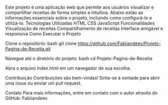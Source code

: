 Este projeto é uma aplicação web que permite aos usuários visualizar e compartilhar receitas de forma simples e intuitiva. Abaixo estão as informações essenciais sobre o projeto, incluindo como configurá-lo e utilizá-lo.
Tecnologias Utilizadas
HTML
CSS
JavaScript
Funcionalidades
Visualização de receitas
Compartilhamento de receitas
Interface amigável e responsiva
Como Executar o Projeto

Clone o repositório:
bash
git clone https://github.com/Fabiiandeev/Projeto-Pagina-de-Receita.git

Navegue até o diretório do projeto:
bash
cd Projeto-Pagina-de-Receita

Abra o arquivo index.html em um navegador de sua escolha.

Contribuição
Contribuições são bem-vindas! Sinta-se à vontade para abrir uma issue ou enviar um pull request.


Contato
Para mais informações, entre em contato com o autor através do GitHub: Fabiiandeev.
